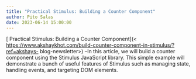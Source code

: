 ```yaml
---
title: "Practical Stimulus: Building a Counter Component"
author: Pito Salas
date: 2023-06-14 15:00:00
---
```



[ Practical Stimulus: Building a Counter Component](<
https://www.akshaykhot.com/build-counter-component-in-stimulus/?ref=akshays-
blog-newsletter>) –In this article, we will build a counter component using
the Stimulus JavaScript library. This simple example will demonstrate a bunch
of useful features of Stimulus such as managing state, handling events, and
targeting DOM elements.


